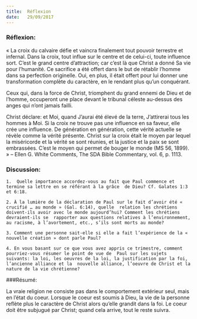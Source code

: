 ```yaml
---
title:  Réflexion
date:   29/09/2017
---
```


### Réflexion: 
« La croix du calvaire défie et vaincra finalement tout pouvoir terrestre et infernal. Dans la croix, tout influe sur  le centre et de celui-ci, toute influence sort. C’est le grand centre d’attraction; car c’est là que Christ a donné Sa  vie pour l’humanité. Ce sacrifice a été offert dans le but de rétablir l’homme dans sa perfection originelle. Oui,  en plus, il était offert pour lui donner une transformation complète du caractère, en le rendant plus qu’un  conquérant. 

Ceux qui, dans la force de Christ, triomphent du grand ennemi de Dieu et de l’homme, occuperont une place  devant le tribunal céleste au-dessus des anges qui n’ont jamais failli. 

Christ déclare: et Moi, quand J’aurai été élevé de la terre, J’attirerai tous les hommes à Moi. Si la croix ne trouve  pas une influence en sa faveur, elle crée une influence. De génération en génération, cette vérité actuelle se  révèle comme la vérité présente. Christ sur la croix était le moyen par lequel la miséricorde et la vérité se sont  réunies, et la justice et la paix se sont embrassées. C’est le moyen qui permet de bouger le monde (MS 56, 1899). » – Ellen G. White Comments, The SDA Bible Commentary, vol. 6, p. 1113. 

### Discussion:

`1.  Quelle importance accordez-vous au fait que Paul commence et termine sa lettre en se référant à la grâce  de Dieu? Cf. Galates 1:3 et 6:18. `

`2. À la lumière de la déclaration de Paul sur le fait d’avoir été « crucifié … au monde » (Gal. 6:14), quelle  relation les chrétiens doivent-ils avoir avec le monde aujourd’hui? Comment les chrétiens devraient-ils se  rapporter aux questions relatives à l’environnement, au racisme, à l’avortement, etc., s’ils sont morts au monde?`

`3. Comment une personne sait-elle si elle a fait l’expérience de la « nouvelle création » dont parle Paul? `

`4. En vous basant sur ce que vous avez appris ce trimestre, comment pourriez-vous résumer le point de vue de  Paul sur les sujets suivants: la loi, les oeuvres de la loi, la justification par la foi, l’ancienne alliance et la  nouvelle alliance, l’oeuvre de Christ et la nature de la vie chrétienne?`

###Résumé: 

La vraie religion ne consiste pas dans le comportement extérieur seul, mais en l’état du coeur. Lorsque le coeur  est soumis à Dieu, la vie de la personne reflète plus le caractère de Christ alors qu’elle grandit dans la foi. Le  coeur doit être subjugué par Christ; quand cela arrive, tout le reste suivra. 